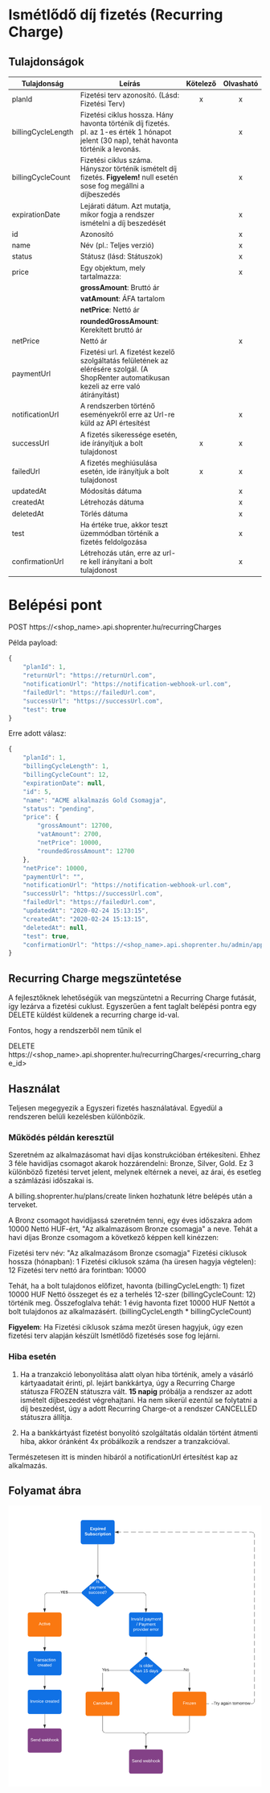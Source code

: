 # Ismétlődő díj fizetés (Recurring Charge)

## Tulajdonságok

|Tulajdonság            |Leírás                                                                                                                                                 |Kötelező       |Olvasható            |
|-----------------------|-------------------------------------------------------------------------------------------------------------------------------------------------------|:-------------:|:-------------------:|
|planId                 | Fizetési terv azonosító. (Lásd: Fizetési Terv)                                                                                                        |       x       |          x          |
|billingCycleLength     | Fizetési ciklus hossza. Hány havonta történik díj fizetés. pl. az 1-es érték 1 hónapot jelent (30 nap), tehát havonta történik a levonás.             |               |          x          |
|billingCycleCount      | Fizetési ciklus száma. Hányszor történik ismételt díj fizetés. **Figyelem!** null esetén sose fog megállni a díjbeszedés                              |               |          x          |
|expirationDate         | Lejárati dátum. Azt mutatja, mikor fogja a rendszer ismételni a díj beszedését                                                                        |               |          x          |
|id                     | Azonosító                                                                                                                                             |               |          x          |
|name                   | Név (pl.: Teljes verzió)                                                                                                                              |               |          x          |
|status                 | Státusz (lásd: Státuszok)                                                                                                                             |               |          x          |
|price                  | Egy objektum, mely tartalmazza:                                                                                                                       |               |          x          |
|                       | **grossAmount**: Bruttó ár                                                                                                                            |               |                     |
|                       | **vatAmount**: ÁFA tartalom                                                                                                                           |               |                     |
|                       | **netPrice**: Nettó ár                                                                                                                                |               |                     |
|                       | **roundedGrossAmount**: Kerekített bruttó ár                                                                                                          |               |                     |
|netPrice               | Nettó ár                                                                                                                                              |               |          x          |
|paymentUrl             | Fizetési url. A fizetést kezelő szolgáltatás felületének az elérésére szolgál. (A ShopRenter automatikusan kezeli az erre való átírányítást)          |               |                     |
|notificationUrl        | A rendszerben történő eseményekről erre az Url-re küld az API értesítést                                                                              |               |          x          |
|successUrl             | A fizetés sikeressége esetén, ide írányítjuk a bolt tulajdonost                                                                                                |       x       |          x          |
|failedUrl              | A fizetés meghiúsulása esetén, ide írányítjuk a bolt tulajdonost                                                                                               |       x       |          x          |
|updatedAt              | Módosítás dátuma                                                                                                                                      |               |          x          |
|createdAt              | Létrehozás dátuma                                                                                                                                     |               |          x          |
|deletedAt              | Törlés dátuma                                                                                                                                         |               |          x          |
|test                   | Ha értéke true, akkor teszt üzemmódban történik a fizetés feldolgozása                                                                                |               |          x          |
|confirmationUrl        | Létrehozás után, erre az url-re kell írányítani a bolt tulajdonost                                                                                             |               |          x          |


# Belépési pont

POST https://<shop_name>.api.shoprenter.hu/recurringCharges

Példa payload:

```javascript
{
    "planId": 1,
    "returnUrl": "https://returnUrl.com",
    "notificationUrl": "https://notification-webhook-url.com",
    "failedUrl": "https://failedUrl.com",
    "successUrl": "https://successUrl.com",
    "test": true
}
```

Erre adott válasz:

```javascript
{
    "planId": 1,
    "billingCycleLength": 1,
    "billingCycleCount": 12,
    "expirationDate": null,
    "id": 5,
    "name": "ACME alkalmazás Gold Csomagja",
    "status": "pending",
    "price": {
        "grossAmount": 12700,
        "vatAmount": 2700,
        "netPrice": 10000,
        "roundedGrossAmount": 12700
    },
    "netPrice": 10000,
    "paymentUrl": "",
    "notificationUrl": "https://notification-webhook-url.com",
    "successUrl": "https://successUrl.com",
    "failedUrl": "https://failedUrl.com",
    "updatedAt": "2020-02-24 15:13:15",
    "createdAt": "2020-02-24 15:13:15",
    "deletedAt": null,
    "test": true,
    "confirmationUrl": "https://<shop_name>.api.shoprenter.hu/admin/app/payment/recurring/5"
}
```

## Recurring Charge megszüntetése

A fejlesztőknek lehetőségük van megszüntetni a Recurring Charge futását, így lezárva a fizetési cuklust.
Egyszerűen a fent taglalt belépési pontra egy DELETE küldést küldenek a recurring charge id-val.

Fontos, hogy a rendszerből nem tűnik el

DELETE https://<shop_name>.api.shoprenter.hu/recurringCharges/<recurring_charge_id>



## Használat

Teljesen megegyezik a Egyszeri fizetés használatával. Egyedül a rendszeren belüli kezelésben különbözik.

### Működés példán keresztül
Szeretném az alkalmazásomat havi díjas konstrukcióban értékesíteni. Ehhez 3 féle havidíjas csomagot akarok hozzárendelni:
Bronze, Silver, Gold.
Ez 3 különböző fizetési tervet jelent, melynek eltérnek a nevei, az árai, és esetleg a számlázási időszakai is.

A billing.shoprenter.hu/plans/create linken hozhatunk létre belépés után a terveket.

A Bronz csomagot havidíjassá szeretném tenni, egy éves időszakra adom 10000 Nettó HUF-ért, "Az alkalmazásom Bronze csomagja" a neve.
Tehát a havi díjas Bronze csomagom a következő képpen kell kinézzen:

Fizetési terv név: "Az alkalmazásom Bronze csomagja"
Fizetési ciklusok hossza (hónapban): 1
Fizetési ciklusok száma (ha üresen hagyja végtelen): 12
Fizetési terv nettó ára forintban: 10000

Tehát, ha a bolt tulajdonos előfizet, havonta (billingCycleLength: 1) fizet 10000 HUF Nettó összeget és ez a terhelés 12-szer (billingCycleCount: 12) történik meg.
Összefoglalva tehát: 1 évig havonta fizet 10000 HUF Nettót a bolt tulajdonos az alkalmazásért. (billingCycleLength * billingCycleCount)

**Figyelem**: Ha Fizetési ciklusok száma mezőt üresen hagyjuk, úgy ezen fizetési terv alapján készült Ismétlődő fizetésés sose fog lejárni.

### Hiba esetén
1. Ha a tranzakció lebonyolítása alatt olyan hiba történik, amely a vásárló kártyaadatait érinti, pl. lejárt bankkártya, úgy a Recurring Charge státusza FROZEN státuszra vált. **15 napig** próbálja a rendszer az adott ismételt díjbeszedést végrehajtani.
Ha nem sikerül ezentúl se folytatni a díj beszedést, úgy a adott Recurring Charge-ot a rendszer CANCELLED státuszra állítja.

2. Ha a bankkártyást fizetést bonyolító szolgáltatás oldalán történt átmenti hiba, akkor óránként 4x próbálkozik a rendszer a tranzakcióval.

Természetesen itt is minden hibáról a notificationUrl értesítést kap az alkalmazás.

## Folyamat ábra

![One Time Charge](../image/Recurring%20Charge%20flow.png)